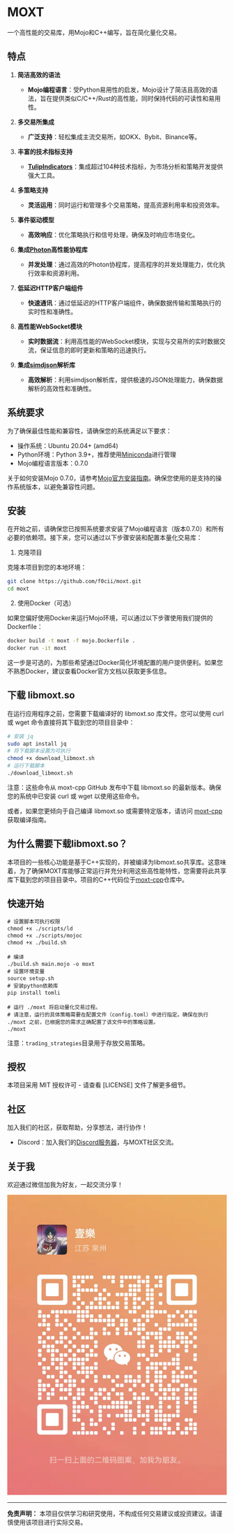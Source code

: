 # MOXT

一个高性能的交易库，用Mojo和C++编写，旨在简化量化交易。

## 特点

1. **简洁高效的语法**
   - **Mojo编程语言**：受Python易用性的启发，Mojo设计了简洁且高效的语法，旨在提供类似C/C++/Rust的高性能，同时保持代码的可读性和易用性。
   
2. **多交易所集成**
   - **广泛支持**：轻松集成主流交易所，如OKX、Bybit、Binance等。
   
3. **丰富的技术指标支持**
   - **[TulipIndicators](https://tulipindicators.org/)**：集成超过104种技术指标，为市场分析和策略开发提供强大工具。
   
4. **多策略支持**
   - **灵活运用**：同时运行和管理多个交易策略，提高资源利用率和投资效率。
   
5. **事件驱动模型**
   - **高效响应**：优化策略执行和信号处理，确保及时响应市场变化。
   
6. **集成[Photon](https://github.com/alibaba/PhotonLibOS)高性能协程库**
   - **并发处理**：通过高效的Photon协程库，提高程序的并发处理能力，优化执行效率和资源利用。
   
7. **低延迟HTTP客户端组件**
   - **快速通讯**：通过低延迟的HTTP客户端组件，确保数据传输和策略执行的实时性和准确性。
   
8. **高性能WebSocket模块**
   - **实时数据流**：利用高性能的WebSocket模块，实现与交易所的实时数据交流，保证信息的即时更新和策略的迅速执行。
   
9. **集成[simdjson](https://github.com/simdjson/simdjson)解析库**
   - **高效解析**：利用simdjson解析库，提供极速的JSON处理能力，确保数据解析的高效性和准确性。

## 系统要求

为了确保最佳性能和兼容性，请确保您的系统满足以下要求：

- 操作系统：Ubuntu 20.04+ (amd64)
- Python环境：Python 3.9+，推荐使用[Miniconda](https://docs.anaconda.com/free/miniconda/index.html)进行管理
- Mojo编程语言版本：0.7.0

关于如何安装Mojo 0.7.0，请参考[Mojo官方安装指南](https://docs.modular.com/mojo/manual/get-started/)。确保您使用的是支持的操作系统版本，以避免兼容性问题。

## 安装

在开始之前，请确保您已按照系统要求安装了Mojo编程语言（版本0.7.0）和所有必要的依赖项。接下来，您可以通过以下步骤安装和配置本量化交易库：

1. 克隆项目

克隆本项目到您的本地环境：

```bash
git clone https://github.com/f0cii/moxt.git
cd moxt
```

2. 使用Docker（可选）

如果您偏好使用Docker来运行Mojo环境，可以通过以下步骤使用我们提供的Dockerfile：

```bash
docker build -t moxt -f mojo.Dockerfile .
docker run -it moxt
```

这一步是可选的，为那些希望通过Docker简化环境配置的用户提供便利。如果您不熟悉Docker，建议查看Docker官方文档以获取更多信息。

## 下载 libmoxt.so

在运行应用程序之前，您需要下载编译好的 libmoxt.so 库文件。您可以使用 curl 或 wget 命令直接将其下载到您的项目目录中：

```bash
# 安装 jq
sudo apt install jq
# 将下载脚本设置为可执行
chmod +x download_libmoxt.sh
# 运行下载脚本
./download_libmoxt.sh
```

注意：这些命令从 moxt-cpp GitHub 发布中下载 libmoxt.so 的最新版本。确保您的系统中已安装 curl 或 wget 以使用这些命令。

或者，如果您更倾向于自己编译 libmoxt.so 或需要特定版本，请访问 [moxt-cpp](https://github.com/f0cii/moxt-cpp) 获取编译指南。

## 为什么需要下载libmoxt.so？

本项目的一些核心功能是基于C++实现的，并被编译为libmoxt.so共享库。这意味着，为了确保MOXT库能够正常运行并充分利用这些高性能特性，您需要将此共享库下载到您的项目目录中。项目的C++代码位于[moxt-cpp](https://github.com/f0cii/moxt-cpp)仓库中。

## 快速开始

```mojo
# 设置脚本可执行权限
chmod +x ./scripts/ld
chmod +x ./scripts/mojoc
chmod +x ./build.sh

# 编译
./build.sh main.mojo -o moxt
# 设置环境变量
source setup.sh
# 安装python依赖库
pip install tomli

# 运行 ./moxt 将启动量化交易过程。
# 请注意，运行的具体策略需要在配置文件（config.toml）中进行指定。确保在执行 ./moxt 之前，已根据您的需求正确配置了该文件中的策略设置。
./moxt
```

注意：`trading_strategies`目录用于存放交易策略。

## 授权

本项目采用 MIT 授权许可 - 请查看 [LICENSE] 文件了解更多细节。

## 社区

加入我们的社区，获取帮助，分享想法，进行协作！

* Discord：加入我们的[Discord服务器](https://discord.gg/XE8KJhq8)，与MOXT社区交流。

## 关于我

欢迎通过微信加我为好友，一起交流分享！

![WeChat QR Code](https://raw.githubusercontent.com/f0cii/moxt/main/assets/wechat.jpg)

---

**免责声明：** 本项目仅供学习和研究使用，不构成任何交易建议或投资建议。请谨慎使用该项目进行实际交易。
